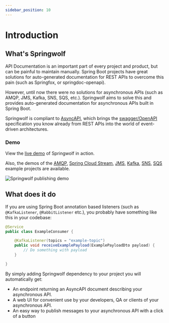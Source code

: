 ```yaml
---
sidebar_position: 10
---
```


# Introduction

## What's Springwolf
API Documentation is an important part of every project and product, but can be painful to maintain manually.
Spring Boot projects have great solutions for auto-generated documentation for REST APIs to overcome this pain (such as Springfox, or springdoc-openapi).

However, until now there were no solutions for asynchronous APIs (such as AMQP, JMS, Kafka, SNS, SQS, etc.). Springwolf aims to solve this and provides auto-generated documentation for asynchronous APIs built in Spring Boot.

Springwolf is compliant to [AsyncAPI](https://www.asyncapi.com), which brings the [swagger/OpenAPI](https://www.asyncapi.com/docs/tutorials/getting-started/coming-from-openapi) specification you know already from REST APIs into the world of event-driven architectures.

### Demo

View the [live demo](https://demo.springwolf.dev) of Springwolf in action.

Also, the demos of the 
[AMQP](https://amqp.demo.springwolf.dev), 
[Spring Cloud Stream](https://cloud-stream.demo.springwolf.dev),
[JMS](https://jms.demo.springwolf.dev),
[Kafka](https://kafka.demo.springwolf.dev),
[SNS](https://sns.demo.springwolf.dev),
[SQS](https://sqs.demo.springwolf.dev)
example projects are available.

![Springwolf publishing demo](/img/demo.gif)

## What does it do

If you are using Spring Boot annotation based listeners (such as `@KafkaListener`, `@RabbitListener` etc.), you probably have something like this in your codebase:

```java
@Service
public class ExampleConsumer {

    @KafkaListener(topics = "example-topic")
    public void receiveExamplePayload(ExamplePayloadDto payload) {
        // Do something with payload
    }

}
```

By simply adding Springwolf dependency to your project you will automatically get:
- An endpoint returning an AsyncAPI document describing your asynchronous API.
- A web UI for convenient use by your developers, QA or clients of your asynchronous API.
- An easy way to publish messages to your asynchronous API with a click of a button
